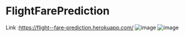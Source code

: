 # FlightFarePrediction
Link :https://flight--fare-prediction.herokuapp.com/
![image](https://user-images.githubusercontent.com/76057261/168388689-cdd94b3b-dc02-410b-941e-df576df52216.png)
![image](https://user-images.githubusercontent.com/76057261/168389099-e88b27d1-c828-43eb-9527-38939bb2e0ae.png)
